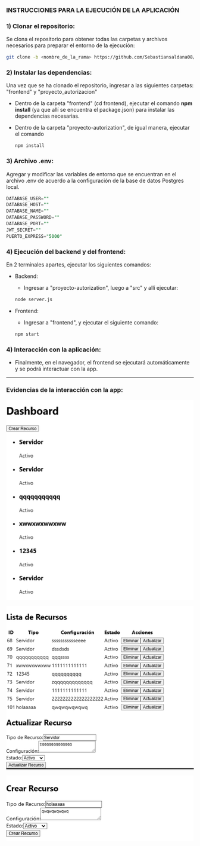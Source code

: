 ### INSTRUCCIONES PARA LA EJECUCIÓN DE LA APLICACIÓN

### 1) Clonar el repositorio:
Se clona el repositorio para obtener todas las carpetas y archivos necesarios para preparar el entorno de la ejecución:

```bash
git clone -b <nombre_de_la_rama> https://github.com/Sebastiansaldana08/C8288_ProyectFinal
```

### 2) Instalar las dependencias:
Una vez que se ha clonado el repositorio, ingresar a las siguientes carpetas: "frontend" y "proyecto_autorizacion"
- Dentro de la carpeta "frontend" (cd frontend), ejecutar el comando **npm install** (ya que allí se encuentra el package.json) para instalar las dependencias necesarias.
- Dentro de la carpeta "proyecto-autorization", de igual manera, ejecutar el comando 

  ```bash
  npm install
  ```

### 3) Archivo .env:
Agregar y modificar las variables de entorno que se encuentran en el archivo .env de acuerdo a la configuración de la base de datos Postgres local.

  ```sql
  DATABASE_USER=""
  DATABASE_HOST=""
  DATABASE_NAME=""
  DATABASE_PASSWORD=""
  DATABASE_PORT=""
  JWT_SECRET=""
  PUERTO_EXPRESS="5000"
  ```


### 4) Ejecución del backend y del frontend:
En 2 terminales apartes, ejecutar los siguientes comandos:
 * Backend:
   - Ingresar a "proyecto-autorization", luego a "src" y allí ejecutar:
    ```bash
    node server.js
    ```
 * Frontend:
   - Ingresar a "frontend", y ejecutar el siguiente comando:
  
    ```bash
    npm start
    ```

### 4) Interacción con la aplicación:
- Finalmente, en el navegador, el frontend se ejecutará automáticamente y se podrá interactuar con la app.

---

### Evidencias de la interacción con la app:

![](https://github.com/Sebastiansaldana08/C8288_ProyectFinal/blob/master/Imagenes/Imagen1.png)

![](https://github.com/Sebastiansaldana08/C8288_ProyectFinal/blob/master/Imagenes/Imagen2.png)

![](https://github.com/Sebastiansaldana08/C8288_ProyectFinal/blob/master/Imagenes/Imagen3.png)
